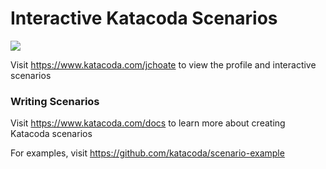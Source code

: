 # Interactive Katacoda Scenarios

[![](http://shields.katacoda.com/katacoda/jchoate/count.svg)](https://www.katacoda.com/jchoate "Get your profile on Katacoda.com")

Visit https://www.katacoda.com/jchoate to view the profile and interactive scenarios

### Writing Scenarios
Visit https://www.katacoda.com/docs to learn more about creating Katacoda scenarios

For examples, visit https://github.com/katacoda/scenario-example
